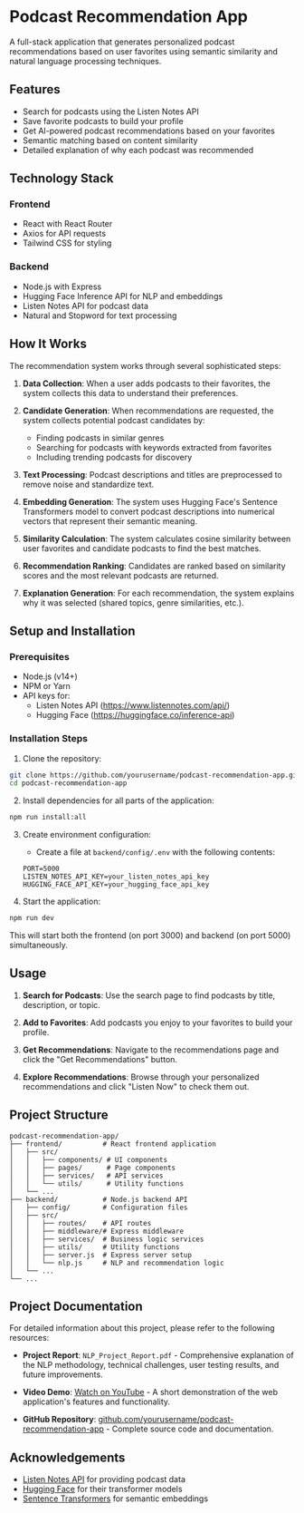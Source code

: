 # Podcast Recommendation App

A full-stack application that generates personalized podcast recommendations based on user favorites using semantic similarity and natural language processing techniques.

## Features

- Search for podcasts using the Listen Notes API
- Save favorite podcasts to build your profile
- Get AI-powered podcast recommendations based on your favorites
- Semantic matching based on content similarity
- Detailed explanation of why each podcast was recommended

## Technology Stack

### Frontend
- React with React Router
- Axios for API requests
- Tailwind CSS for styling

### Backend
- Node.js with Express
- Hugging Face Inference API for NLP and embeddings
- Listen Notes API for podcast data
- Natural and Stopword for text processing

## How It Works

The recommendation system works through several sophisticated steps:

1. **Data Collection**: When a user adds podcasts to their favorites, the system collects this data to understand their preferences.

2. **Candidate Generation**: When recommendations are requested, the system collects potential podcast candidates by:
   - Finding podcasts in similar genres
   - Searching for podcasts with keywords extracted from favorites
   - Including trending podcasts for discovery

3. **Text Processing**: Podcast descriptions and titles are preprocessed to remove noise and standardize text.

4. **Embedding Generation**: The system uses Hugging Face's Sentence Transformers model to convert podcast descriptions into numerical vectors that represent their semantic meaning.

5. **Similarity Calculation**: The system calculates cosine similarity between user favorites and candidate podcasts to find the best matches.

6. **Recommendation Ranking**: Candidates are ranked based on similarity scores and the most relevant podcasts are returned.

7. **Explanation Generation**: For each recommendation, the system explains why it was selected (shared topics, genre similarities, etc.).

## Setup and Installation

### Prerequisites
- Node.js (v14+)
- NPM or Yarn
- API keys for:
  - Listen Notes API (https://www.listennotes.com/api/)
  - Hugging Face (https://huggingface.co/inference-api)

### Installation Steps

1. Clone the repository:
```bash
git clone https://github.com/yourusername/podcast-recommendation-app.git
cd podcast-recommendation-app
```

2. Install dependencies for all parts of the application:
```bash
npm run install:all
```

3. Create environment configuration:
   - Create a file at `backend/config/.env` with the following contents:
   ```
   PORT=5000
   LISTEN_NOTES_API_KEY=your_listen_notes_api_key
   HUGGING_FACE_API_KEY=your_hugging_face_api_key
   ```

4. Start the application:
```bash
npm run dev
```

This will start both the frontend (on port 3000) and backend (on port 5000) simultaneously.

## Usage

1. **Search for Podcasts**: Use the search page to find podcasts by title, description, or topic.

2. **Add to Favorites**: Add podcasts you enjoy to your favorites to build your profile.

3. **Get Recommendations**: Navigate to the recommendations page and click the "Get Recommendations" button.

4. **Explore Recommendations**: Browse through your personalized recommendations and click "Listen Now" to check them out.

## Project Structure
```
podcast-recommendation-app/
├── frontend/          # React frontend application
│   ├── src/
│   │   ├── components/ # UI components
│   │   ├── pages/      # Page components
│   │   ├── services/   # API services
│   │   └── utils/      # Utility functions
│   └── ...
├── backend/           # Node.js backend API
│   ├── config/        # Configuration files
│   ├── src/
│   │   ├── routes/    # API routes
│   │   ├── middleware/# Express middleware
│   │   ├── services/  # Business logic services
│   │   ├── utils/     # Utility functions
│   │   ├── server.js  # Express server setup
│   │   └── nlp.js     # NLP and recommendation logic
│   └── ...
└── ...
```

## Project Documentation

For detailed information about this project, please refer to the following resources:

- **Project Report**: `NLP_Project_Report.pdf` - Comprehensive explanation of the NLP methodology, technical challenges, user testing results, and future improvements.

- **Video Demo**: [Watch on YouTube](https://youtu.be/tLPDVtwSLrs) - A short demonstration of the web application's features and functionality.

- **GitHub Repository**: [github.com/yourusername/podcast-recommendation-app](https://github.com/yourusername/podcast-recommendation-app) - Complete source code and documentation.

## Acknowledgements

- [Listen Notes API](https://www.listennotes.com/api/) for providing podcast data
- [Hugging Face](https://huggingface.co/) for their transformer models
- [Sentence Transformers](https://www.sbert.net/) for semantic embeddings 
